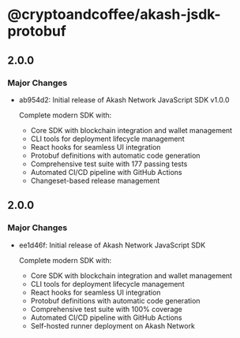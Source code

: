 # @cryptoandcoffee/akash-jsdk-protobuf

## 2.0.0

### Major Changes

- ab954d2: Initial release of Akash Network JavaScript SDK v1.0.0

  Complete modern SDK with:

  - Core SDK with blockchain integration and wallet management
  - CLI tools for deployment lifecycle management
  - React hooks for seamless UI integration
  - Protobuf definitions with automatic code generation
  - Comprehensive test suite with 177 passing tests
  - Automated CI/CD pipeline with GitHub Actions
  - Changeset-based release management

## 2.0.0

### Major Changes

- ee1d46f: Initial release of Akash Network JavaScript SDK

  Complete modern SDK with:

  - Core SDK with blockchain integration and wallet management
  - CLI tools for deployment lifecycle management
  - React hooks for seamless UI integration
  - Protobuf definitions with automatic code generation
  - Comprehensive test suite with 100% coverage
  - Automated CI/CD pipeline with GitHub Actions
  - Self-hosted runner deployment on Akash Network
